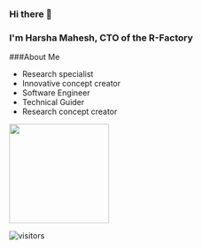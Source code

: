 ### Hi there 👋
### I'm Harsha Mahesh, CTO of the R-Factory

###About Me
* Research specialist
* Innovative concept creator
* Software Engineer
* Technical Guider
* Research concept creator

<img height="180em" src="https://github-readme-stats.vercel.app/api?username=HarshaMahesh&show_icons=true&hide_border=true&&count_private=true&include_all_commits=true" />

![visitors](https://visitor-badge.glitch.me/badge?page_id=HarshaMahesh.id)
<!--
**HarshaMahesh/HarshaMahesh** is a ✨ _special_ ✨ repository because its `README.md` (this file) appears on your GitHub profile.

Here are some ideas to get you started:

- 🔭 I’m currently working on ...
- 🌱 I’m currently learning ...
- 👯 I’m looking to collaborate on ...
- 🤔 I’m looking for help with ...
- 💬 Ask me about ...
- 📫 How to reach me: ...
- 😄 Pronouns: ...
- ⚡ Fun fact: ...
-->
